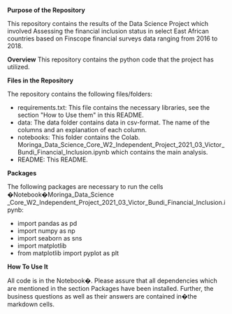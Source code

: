 **Purpose of the Repository**

This repository contains the results of the Data Science Project which involved Assessing the financial inclusion status in select East African countries based on Finscope financial surveys data ranging from 2016 to 2018.

**Overview**
This repository contains the python code that the project has utilized.


**Files in the Repository**


The repository contains the following files/folders:
* requirements.txt: This file contains the necessary libraries, see the section "How to Use them" in this README.
* data: The data folder contains data in csv-format. The name of the columns and an explanation of each column.
* notebooks: This folder contains the Colab. Moringa_Data_Science_Core_W2_Independent_Project_2021_03_Victor_Bundi_Financial_Inclusion.ipynb which contains the main analysis. 
* README: This README.


**Packages**


The following packages are necessary to run the cells �Notebook�Moringa_Data_Science _Core_W2_Independent_Project_2021_03_Victor_Bundi_Financial_Inclusion.ipynb:
* import pandas as pd
* import numpy as np
* import seaborn as sns
* import matplotlib
* from matplotlib import pyplot as plt


**How To Use It**


All code is in the  Notebook�. Please assure that all dependencies which are mentioned in the section Packages have been installed. Further, the business questions as well as their answers are contained in�the  markdown cells.
